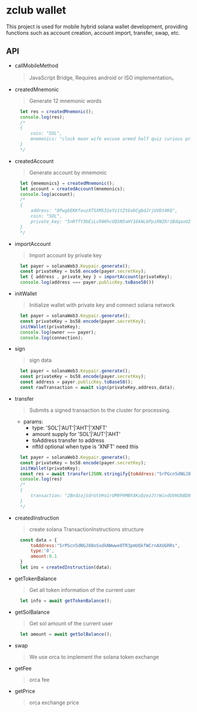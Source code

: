# zclub wallet

This project is used for mobile hybrid solana wallet development, providing functions such as account creation, account import, transfer, swap, etc.

## API

- callMobileMethod
  > JavaScript Bridge, Requires android or ISO implementation。
- createdMnemonic
  > Generate 12 mnemonic words

  ```js
    let res = createdMnemonic();
    console.log(res);
    /*
    {
        coin: "SOL",
        mnemonics: "clock moon wife excuse armed half quiz curious proud rubber cave glow"
    }
    */
  ```

- createdAccount
  > Generate account by mnemonic

  ```js
    let {mnemonics} = createdMnemonic();
    let account = createdAccount(mnemonics);
    console.log(account);
    /*
    {
        address: "8PwgbEKKfouzXTSXMS31eYz1tZtGobCgbdJrjUVDt4KQ",
        coin: "SOL",
        private_key: "5nRffY3bEiLcR4KhcUQ5N5oHY16kNLbPpiRNZXr1BdqaxU2b8Fpuw3ZUMRMgHjKnn15q8HHwwsdSxJf7kXJtgJUe"
    }
    */
  ```

- importAccount
  > Import account by private key

  ```js
    let payer = solanaWeb3.Keypair.generate();
    const privateKey = bs58.encode(payer.secretKey);
    let { address , private_key } = importAccount(privateKey);
    console.log(address === payer.publicKey.toBase58())
  ```

- initWallet
  > Initialize wallet with private key and connect solana network

  ```js
    let payer = solanaWeb3.Keypair.generate();
    const privateKey = bs58.encode(payer.secretKey);
    initWallet(privateKey);
    console.log(owner === payer);
    console.log(connection);
  ```

- sign
  > sign data

  ```js
    let payer = solanaWeb3.Keypair.generate();
    const privateKey = bs58.encode(payer.secretKey);
    const address = payer.publicKey.toBase58();
    const rawTransaction = await sign(privateKey,address,data);
  ```

- transfer
  > Submits a signed transaction to the cluster for processing.

  - params:
    - type: 'SOL'|'AUT'|'AHT'|'XNFT'
    - amount supply for 'SOL'|'AUT'|'AHT'
    - toAddress transfer to address
    - nftId optional when type is 'XNFT' need this

  ```js
    let payer = solanaWeb3.Keypair.generate();
    const privateKey = bs58.encode(payer.secretKey);
    initWallet(privateKey);
    const res = await transfer(JSON.stringify{toAddress:"5rPGcn5dNGJ88oSxdkNWwwe8TR3pmUQkfWCrnAXUGRRs",type:'SOL',amount:0.1})
    console.log(res)
    /*
    { 
        transaction: "2BndzajSdrUtVHo1rUM9FHMBhXKuQzezJtrWindUVHUbBD81ehFw9wLf1LnxSQ7MQio6H5jnGVGkn2wHrMcEW5tt" 
    }
    */
  ```

- createdInstruction
  > create solana TransactionInstructions structure

  ```js
    const data = {
        toAddress:"5rPGcn5dNGJ88oSxdkNWwwe8TR3pmUQkfWCrnAXUGRRs",
        type:'0',
        amount:0.1
    }
    let ins = createdInstruction(data);
  ```

- getTokenBalance
  > Get all token information of the current user

  ```js
    let info = await getTokenBalance();
  ```

- getSolBalance
  > Get sol amount of the current user

  ```js
    let amount = await getSolBalance();
  ```

- swap
  > We use orca to implement the solana token exchange

- getFee
  > orca fee
- getPrice
  > orca exchange price
  